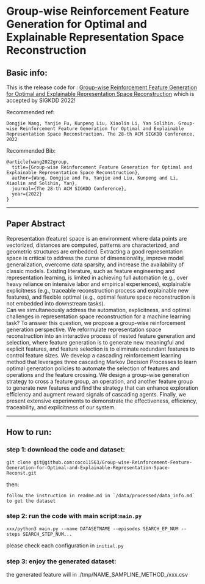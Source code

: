 # Group-wise Reinforcement Feature Generation for Optimal and Explainable Representation Space Reconstruction
## Basic info:
This is the release code for :
[Group-wise Reinforcement Feature Generation for Optimal and Explainable Representation Space Reconstruction](https://arxiv.org/pdf/2205.14526) 
which is accepted by SIGKDD 2022!

Recommended ref:
```
Dongjie Wang, Yanjie Fu, Kunpeng Liu, Xiaolin Li, Yan Solihin. Group-wise Reinforcement Feature Generation for Optimal and Explainable Representation Space Reconstruction. The 28-th ACM SIGKDD Conference, 2022
```

Recommended Bib:
```
@article{wang2022group,
  title={Group-wise Reinforcement Feature Generation for Optimal and Explainable Representation Space Reconstruction},
  author={Wang, Dongjie and Fu, Yanjie and Liu, Kunpeng and Li, Xiaolin and Solihin, Yan},
  journal={The 28-th ACM SIGKDD Conference},
  year={2022}
}
```
***
## Paper Abstract

Representation (feature) space is an environment where data points are vectorized,  distances are computed, patterns are characterized, and geometric structures are embedded. Extracting a good representation space  is critical to address the curse of dimensionality, improve model generalization, overcome data sparsity, and increase the availability of classic models. 
Existing literature, such as feature engineering and representation learning, is limited in achieving full automation (e.g., over heavy reliance on intensive labor and empirical experiences), explainable explicitness (e.g., traceable reconstruction process and explainable new features), and flexible optimal (e.g., optimal feature space reconstruction is not embedded into downstream tasks).  
Can we simultaneously address the automation, explicitness, and optimal challenges in representation space reconstruction for a machine learning task?
To answer this question, we propose a  group-wise reinforcement generation perspective. 
We reformulate representation space reconstruction into an interactive process of nested feature generation and selection, where feature generation is to generate new meaningful and explicit features, and feature selection is to eliminate redundant features to control feature sizes. 
We develop a cascading reinforcement learning method that leverages three cascading Markov Decision Processes to learn optimal generation policies to automate the selection of features and operations and the feature crossing.
We design a group-wise generation strategy to cross a feature group, an operation, and another feature group to generate new features and find the strategy that can enhance exploration efficiency and augment reward signals of cascading agents.
Finally, we present extensive experiments to demonstrate the effectiveness, efficiency, traceability, and explicitness of our system.
***


## How to run:
### step 1: download the code and dataset:
```
git clone git@github.com:coco11563/Group-wise-Reinforcement-Feature-Generation-for-Optimal-and-Explainable-Representation-Space-Reconst.git
```
then:
```
follow the instruction in readme.md in `/data/processed/data_info.md` to get the dataset
```

### step 2: run the code with main script:`main.py`

```
xxx/python3 main.py --name DATASETNAME --episodes SEARCH_EP_NUM --steps SEARCH_STEP_NUM...
```

please check each configuration in `initial.py`

### step 3: enjoy the generated dataset:

the generated feature will in ./tmp/NAME_SAMPLINE_METHOD_/xxx.csv
